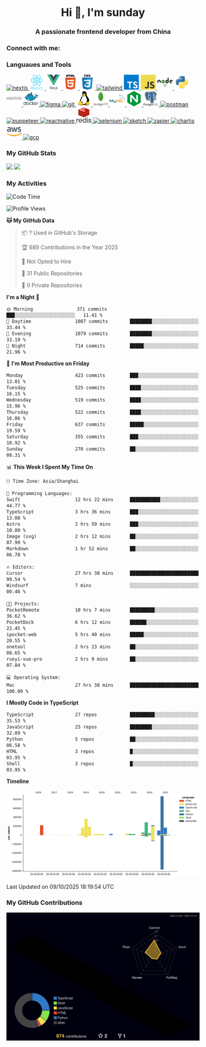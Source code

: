 <h1 align="center">Hi 👋, I'm sunday</h1>
<h3 align="center">A passionate frontend developer from China</h3>

<h3 align="left">Connect with me:</h3>
<p align="left">
</p>

### Languaues and Tools

<span >  
  <a href="https://nextjs.org/" target="_blank" rel="noreferrer"> <img src="https://cdn.worldvectorlogo.com/logos/nextjs-2.svg" alt="nextjs" width="40" height="40"/> </a>
  <a href="https://reactjs.org/" target="_blank" rel="noreferrer"> <img src="https://raw.githubusercontent.com/devicons/devicon/master/icons/react/react-original-wordmark.svg" alt="react" width="40" height="40"/> </a>
  <a href="https://vuejs.org/" target="_blank" rel="noreferrer"> <img src="https://raw.githubusercontent.com/devicons/devicon/master/icons/vuejs/vuejs-original-wordmark.svg" alt="vuejs" width="40" height="40"/> </a>
  <a href="https://www.w3.org/html/" target="_blank" rel="noreferrer"> <img src="https://raw.githubusercontent.com/devicons/devicon/master/icons/html5/html5-original-wordmark.svg" alt="html5" width="40" height="40"/> </a>
  <a href="https://www.w3schools.com/css/" target="_blank" rel="noreferrer"> <img src="https://raw.githubusercontent.com/devicons/devicon/master/icons/css3/css3-original-wordmark.svg" alt="css3" width="40" height="40"/> </a>
  <a href="https://tailwindcss.com/" target="_blank" rel="noreferrer"> <img src="https://www.vectorlogo.zone/logos/tailwindcss/tailwindcss-icon.svg" alt="tailwind" width="40" height="40"/> </a>
  <a href="https://www.typescriptlang.org/" target="_blank" rel="noreferrer"> <img src="https://raw.githubusercontent.com/devicons/devicon/master/icons/typescript/typescript-original.svg" alt="typescript" width="40" height="40"/> </a>
  <a href="https://developer.mozilla.org/en-US/docs/Web/JavaScript" target="_blank" rel="noreferrer"> <img src="https://raw.githubusercontent.com/devicons/devicon/master/icons/javascript/javascript-original.svg" alt="javascript" width="40" height="40"/> </a>
  <a href="https://nodejs.org" target="_blank" rel="noreferrer"> <img src="https://raw.githubusercontent.com/devicons/devicon/master/icons/nodejs/nodejs-original-wordmark.svg" alt="nodejs" width="40" height="40"/> </a>
  <a href="https://www.python.org" target="_blank" rel="noreferrer"> <img src="https://raw.githubusercontent.com/devicons/devicon/master/icons/python/python-original.svg" alt="python" width="40" height="40"/> </a>
  <a href="https://expressjs.com" target="_blank" rel="noreferrer"> <img src="https://raw.githubusercontent.com/devicons/devicon/master/icons/express/express-original-wordmark.svg" alt="express" width="40" height="40"/> </a> 
  <a href="https://www.docker.com/" target="_blank" rel="noreferrer"> <img src="https://raw.githubusercontent.com/devicons/devicon/master/icons/docker/docker-original-wordmark.svg" alt="docker" width="40" height="40"/> </a>
  <a href="https://www.figma.com/" target="_blank" rel="noreferrer"> <img src="https://www.vectorlogo.zone/logos/figma/figma-icon.svg" alt="figma" width="40" height="40"/> </a> 
  <a href="https://git-scm.com/" target="_blank" rel="noreferrer"> <img src="https://www.vectorlogo.zone/logos/git-scm/git-scm-icon.svg" alt="git" width="40" height="40"/> </a>
  <a href="https://www.linux.org/" target="_blank" rel="noreferrer"> <img src="https://raw.githubusercontent.com/devicons/devicon/master/icons/linux/linux-original.svg" alt="linux" width="40" height="40"/> </a> <a href="https://www.mongodb.com/" target="_blank" rel="noreferrer"> <img src="https://raw.githubusercontent.com/devicons/devicon/master/icons/mongodb/mongodb-original-wordmark.svg" alt="mongodb" width="40" height="40"/> </a> <a href="https://www.mysql.com/" target="_blank" rel="noreferrer"> <img src="https://raw.githubusercontent.com/devicons/devicon/master/icons/mysql/mysql-original-wordmark.svg" alt="mysql" width="40" height="40"/> </a>  <a href="https://www.nginx.com" target="_blank" rel="noreferrer"> <img src="https://raw.githubusercontent.com/devicons/devicon/master/icons/nginx/nginx-original.svg" alt="nginx" width="40" height="40"/> </a>
  <a href="https://www.postgresql.org" target="_blank" rel="noreferrer"> <img src="https://raw.githubusercontent.com/devicons/devicon/master/icons/postgresql/postgresql-original-wordmark.svg" alt="postgresql" width="40" height="40"/> </a> <a href="https://postman.com" target="_blank" rel="noreferrer"> <img src="https://www.vectorlogo.zone/logos/getpostman/getpostman-icon.svg" alt="postman" width="40" height="40"/> </a> <a href="https://github.com/puppeteer/puppeteer" target="_blank" rel="noreferrer"> <img src="https://www.vectorlogo.zone/logos/pptrdev/pptrdev-official.svg" alt="puppeteer" width="40" height="40"/> </a>
  <a href="https://reactnative.dev/" target="_blank" rel="noreferrer"> <img src="https://reactnative.dev/img/header_logo.svg" alt="reactnative" width="40" height="40"/> </a> <a href="https://redis.io" target="_blank" rel="noreferrer"> <img src="https://raw.githubusercontent.com/devicons/devicon/master/icons/redis/redis-original-wordmark.svg" alt="redis" width="40" height="40"/> </a> <a href="https://www.selenium.dev" target="_blank" rel="noreferrer"> <img src="https://raw.githubusercontent.com/detain/svg-logos/780f25886640cef088af994181646db2f6b1a3f8/svg/selenium-logo.svg" alt="selenium" width="40" height="40"/> </a> <a href="https://www.sketch.com/" target="_blank" rel="noreferrer"> <img src="https://www.vectorlogo.zone/logos/sketchapp/sketchapp-icon.svg" alt="sketch" width="40" height="40"/> </a>
    <a href="https://zapier.com" target="_blank" rel="noreferrer"> <img src="https://www.vectorlogo.zone/logos/zapier/zapier-icon.svg" alt="zapier" width="40" height="40"/> </a>
  <a href="https://www.chartjs.org" target="_blank" rel="noreferrer"> <img src="https://www.chartjs.org/media/logo-title.svg" alt="chartjs" width="40" height="40"/> </a>
  <a href="https://aws.amazon.com" target="_blank" rel="noreferrer"> <img src="https://raw.githubusercontent.com/devicons/devicon/master/icons/amazonwebservices/amazonwebservices-original-wordmark.svg" alt="aws" width="40" height="40"/> </a>
  <a href="https://cloud.google.com" target="_blank" rel="noreferrer"> <img src="https://www.vectorlogo.zone/logos/google_cloud/google_cloud-icon.svg" alt="gcp" width="40" height="40"/> </a> 
</span>

### My GitHub Stats

<div align="left">
  <img src="https://github-readme-stats.vercel.app/api?username=hst-Sunday&theme=dark&hide_border=false&include_all_commits=true&count_private=true" /> 
  <img src="https://github-readme-stats.vercel.app/api/top-langs/?username=hst-Sunday&theme=dark&hide_border=false&include_all_commits=true&count_private=true&layout=compact" />
</div>

### My Activities

<!--START_SECTION:waka-->
![Code Time](http://img.shields.io/badge/Code%20Time-854%20hrs%204%20mins-blue)

![Profile Views](http://img.shields.io/badge/Profile%20Views-0-blue)

**🐱 My GitHub Data** 

> 📦 ? Used in GitHub's Storage 
 > 
> 🏆 689 Contributions in the Year 2025
 > 
> 🚫 Not Opted to Hire
 > 
> 📜 31 Public Repositories 
 > 
> 🔑 0 Private Repositories 
 > 
**I'm a Night 🦉** 

```text
🌞 Morning                371 commits         ███░░░░░░░░░░░░░░░░░░░░░░   11.41 % 
🌆 Daytime                1087 commits        ████████░░░░░░░░░░░░░░░░░   33.44 % 
🌃 Evening                1079 commits        ████████░░░░░░░░░░░░░░░░░   33.19 % 
🌙 Night                  714 commits         █████░░░░░░░░░░░░░░░░░░░░   21.96 % 
```
📅 **I'm Most Productive on Friday** 

```text
Monday                   423 commits         ███░░░░░░░░░░░░░░░░░░░░░░   13.01 % 
Tuesday                  525 commits         ████░░░░░░░░░░░░░░░░░░░░░   16.15 % 
Wednesday                519 commits         ████░░░░░░░░░░░░░░░░░░░░░   15.96 % 
Thursday                 522 commits         ████░░░░░░░░░░░░░░░░░░░░░   16.06 % 
Friday                   637 commits         █████░░░░░░░░░░░░░░░░░░░░   19.59 % 
Saturday                 355 commits         ███░░░░░░░░░░░░░░░░░░░░░░   10.92 % 
Sunday                   270 commits         ██░░░░░░░░░░░░░░░░░░░░░░░   08.31 % 
```


📊 **This Week I Spent My Time On** 

```text
🕑︎ Time Zone: Asia/Shanghai

💬 Programming Languages: 
Swift                    12 hrs 22 mins      ███████████░░░░░░░░░░░░░░   44.77 % 
TypeScript               3 hrs 36 mins       ███░░░░░░░░░░░░░░░░░░░░░░   13.08 % 
Astro                    2 hrs 59 mins       ███░░░░░░░░░░░░░░░░░░░░░░   10.80 % 
Image (svg)              2 hrs 12 mins       ██░░░░░░░░░░░░░░░░░░░░░░░   07.99 % 
Markdown                 1 hr 52 mins        ██░░░░░░░░░░░░░░░░░░░░░░░   06.78 % 

🔥 Editors: 
Cursor                   27 hrs 30 mins      █████████████████████████   99.54 % 
Windsurf                 7 mins              ░░░░░░░░░░░░░░░░░░░░░░░░░   00.46 % 

🐱‍💻 Projects: 
PocketRemote             10 hrs 7 mins       █████████░░░░░░░░░░░░░░░░   36.62 % 
PocketDock               6 hrs 12 mins       ██████░░░░░░░░░░░░░░░░░░░   22.45 % 
ipocket-web              5 hrs 40 mins       █████░░░░░░░░░░░░░░░░░░░░   20.55 % 
onetool                  2 hrs 23 mins       ██░░░░░░░░░░░░░░░░░░░░░░░   08.65 % 
ruoyi-vue-pro            2 hrs 9 mins        ██░░░░░░░░░░░░░░░░░░░░░░░   07.84 % 

💻 Operating System: 
Mac                      27 hrs 38 mins      █████████████████████████   100.00 % 
```

**I Mostly Code in TypeScript** 

```text
TypeScript               27 repos            █████████░░░░░░░░░░░░░░░░   35.53 % 
JavaScript               25 repos            ████████░░░░░░░░░░░░░░░░░   32.89 % 
Python                   5 repos             ██░░░░░░░░░░░░░░░░░░░░░░░   06.58 % 
HTML                     3 repos             █░░░░░░░░░░░░░░░░░░░░░░░░   03.95 % 
Shell                    3 repos             █░░░░░░░░░░░░░░░░░░░░░░░░   03.95 % 
```



**Timeline**

![Lines of Code chart](https://raw.githubusercontent.com/hst-Sunday/hst-Sunday/main/assets/bar_graph.png)


 Last Updated on 09/10/2025 18:19:54 UTC
<!--END_SECTION:waka-->

### My GitHub Contributions

![](./profile-3d-contrib/profile-night-rainbow.svg)
